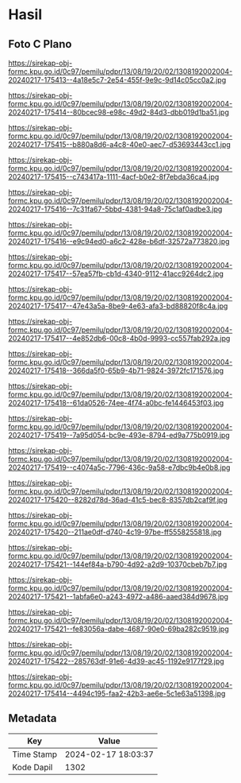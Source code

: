 # Hasil

## Foto C Plano

https://sirekap-obj-formc.kpu.go.id/0c97/pemilu/pdpr/13/08/19/20/02/1308192002004-20240217-175413--4a18e5c7-2e54-455f-9e9c-9d14c05cc0a2.jpg

https://sirekap-obj-formc.kpu.go.id/0c97/pemilu/pdpr/13/08/19/20/02/1308192002004-20240217-175414--80bcec98-e98c-49d2-84d3-dbb019d1ba51.jpg

https://sirekap-obj-formc.kpu.go.id/0c97/pemilu/pdpr/13/08/19/20/02/1308192002004-20240217-175415--b880a8d6-a4c8-40e0-aec7-d53693443cc1.jpg

https://sirekap-obj-formc.kpu.go.id/0c97/pemilu/pdpr/13/08/19/20/02/1308192002004-20240217-175415--c743417a-1111-4acf-b0e2-8f7ebda36ca4.jpg

https://sirekap-obj-formc.kpu.go.id/0c97/pemilu/pdpr/13/08/19/20/02/1308192002004-20240217-175416--7c31fa67-5bbd-4381-94a8-75c1af0adbe3.jpg

https://sirekap-obj-formc.kpu.go.id/0c97/pemilu/pdpr/13/08/19/20/02/1308192002004-20240217-175416--e9c94ed0-a6c2-428e-b6df-32572a773820.jpg

https://sirekap-obj-formc.kpu.go.id/0c97/pemilu/pdpr/13/08/19/20/02/1308192002004-20240217-175417--57ea57fb-cb1d-4340-9112-41acc9264dc2.jpg

https://sirekap-obj-formc.kpu.go.id/0c97/pemilu/pdpr/13/08/19/20/02/1308192002004-20240217-175417--47e43a5a-8be9-4e63-afa3-bd88820f8c4a.jpg

https://sirekap-obj-formc.kpu.go.id/0c97/pemilu/pdpr/13/08/19/20/02/1308192002004-20240217-175417--4e852db6-00c8-4b0d-9993-cc557fab292a.jpg

https://sirekap-obj-formc.kpu.go.id/0c97/pemilu/pdpr/13/08/19/20/02/1308192002004-20240217-175418--366da5f0-65b9-4b71-9824-3972fc171576.jpg

https://sirekap-obj-formc.kpu.go.id/0c97/pemilu/pdpr/13/08/19/20/02/1308192002004-20240217-175418--61da0526-74ee-4f74-a0bc-fe1446453f03.jpg

https://sirekap-obj-formc.kpu.go.id/0c97/pemilu/pdpr/13/08/19/20/02/1308192002004-20240217-175419--7a95d054-bc9e-493e-8794-ed9a775b0919.jpg

https://sirekap-obj-formc.kpu.go.id/0c97/pemilu/pdpr/13/08/19/20/02/1308192002004-20240217-175419--c4074a5c-7796-436c-9a58-e7dbc9b4e0b8.jpg

https://sirekap-obj-formc.kpu.go.id/0c97/pemilu/pdpr/13/08/19/20/02/1308192002004-20240217-175420--8282d78d-36ad-41c5-bec8-8357db2caf9f.jpg

https://sirekap-obj-formc.kpu.go.id/0c97/pemilu/pdpr/13/08/19/20/02/1308192002004-20240217-175420--211ae0df-d740-4c19-97be-ff5558255818.jpg

https://sirekap-obj-formc.kpu.go.id/0c97/pemilu/pdpr/13/08/19/20/02/1308192002004-20240217-175421--144ef84a-b790-4d92-a2d9-10370cbeb7b7.jpg

https://sirekap-obj-formc.kpu.go.id/0c97/pemilu/pdpr/13/08/19/20/02/1308192002004-20240217-175421--1abfa6e0-a243-4972-a486-aaed384d9678.jpg

https://sirekap-obj-formc.kpu.go.id/0c97/pemilu/pdpr/13/08/19/20/02/1308192002004-20240217-175421--fe83056a-dabe-4687-90e0-69ba282c9519.jpg

https://sirekap-obj-formc.kpu.go.id/0c97/pemilu/pdpr/13/08/19/20/02/1308192002004-20240217-175422--285763df-91e6-4d39-ac45-1192e9177f29.jpg

https://sirekap-obj-formc.kpu.go.id/0c97/pemilu/pdpr/13/08/19/20/02/1308192002004-20240217-175414--4494c195-faa2-42b3-ae6e-5c1e63a51398.jpg


## Metadata

| Key        | Value               |
| ---------- | ------------------- |
| Time Stamp | 2024-02-17 18:03:37 |
| Kode Dapil | 1302                |



